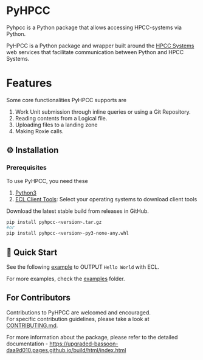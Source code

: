 # PyHPCC

Pyhpcc is a Python package that allows accessing HPCC-systems via Python.

PyHPCC is a Python package and wrapper built around the [HPCC Systems](https://hpccsystems.com/) web services that facilitate communication between Python and HPCC Systems. 
# Features
Some core functionalities PyHPCC supports are  
1. Work Unit submission through inline queries or using a Git Repository.
2. Reading contents from a Logical file.
3. Uploading files to a landing zone
4. Making Roxie calls.
## ⚙️ Installation

### Prerequisites

To use PyHPCC, you need these<br>
1. [Python3](https://www.python.org/downloads/)
2. [ECL Client Tools](https://hpccsystems.com/download/): Select your operating systems to download client tools



Download the latest stable build from releases in GitHub.<br>

``` bash
pip install pyhpcc-<version>.tar.gz
#or
pip install pyhpcc-<version>-py3-none-any.whl
```

## 🚀 Quick Start
See the following [example](examples/work_unit_hello_world.py) to OUTPUT `Hello World` with ECL.

For more examples, check the [examples](examples) folder.


## For Contributors
Contributions to PyHPCC are welcomed and encouraged.<br>
For specific contribution guidelines, please take a look at [CONTRIBUTING.md](CONTRIBUTING.md).


For more information about the package, please refer to the detailed documentation - https://upgraded-bassoon-daa9d010.pages.github.io/build/html/index.html
